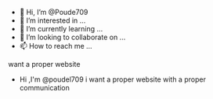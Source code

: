 - 👋 Hi, I’m @Poude709
- 👀 I’m interested in ...
- 🌱 I’m currently learning ...
- 💞️ I’m looking to collaborate on ...
- 📫 How to reach me ...

<!---
Poude709/Poude709 is a ✨ special ✨ repository because its `README.md` (this file) appears on your GitHub profile.
You can click the Preview link to take a look at your changes.
--->want a proper website
- Hi ,I'm @poudel709
i want a proper website with a proper communication
